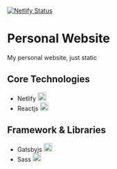 

[![Netlify Status](https://api.netlify.com/api/v1/badges/e69014f2-99b4-43b1-b06a-0b78cd65e247/deploy-status)](https://app.netlify.com/sites/stoic-easley-a9a4b3/deploys)

# Personal Website

My personal website, just static

## Core Technologies
- Netlify <a href="https://www.netlify.com">
    <img alt="Gatsby" src="https://www.netlify.com/img/press/logos/logomark.png" width="20" />
  </a>
- Reactjs <a href="https://reactjs.org/">
    <img alt="Gatsby" src="https://upload.wikimedia.org/wikipedia/commons/4/47/React.svg" width="20" />
  </a>

## Framework & Libraries
- Gatsbyjs <a href="https://gatsbyjs.org">
    <img alt="Gatsby" src="https://www.gatsbyjs.org/monogram.svg" width="20" />
  </a>
- Sass <a href="https://sass-lang.com">
    <img alt="Gatsby" src="https://sass-lang.com/assets/img/styleguide/color-1c4aab2b.png" width="20" />
  </a>




